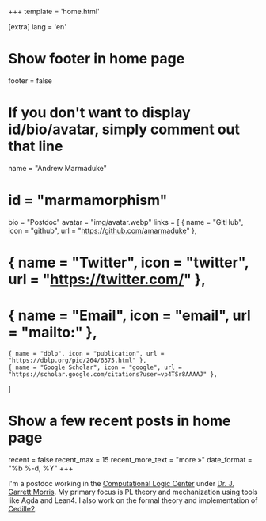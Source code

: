 +++
template = 'home.html'

[extra]
lang = 'en'

# Show footer in home page
footer = false

# If you don't want to display id/bio/avatar, simply comment out that line
name = "Andrew Marmaduke"
# id = "marmamorphism"
bio = "Postdoc"
avatar = "img/avatar.webp"
links = [
    { name = "GitHub", icon = "github", url = "https://github.com/amarmaduke" },
#    { name = "Twitter", icon = "twitter", url = "https://twitter.com/<your-username>" },
#    { name = "Email", icon = "email", url = "mailto:<your-email-address>" },
    { name = "dblp", icon = "publication", url = "https://dblp.org/pid/264/6375.html" },
    { name = "Google Scholar", icon = "google", url = "https://scholar.google.com/citations?user=vp4TSr8AAAAJ" },
]

# Show a few recent posts in home page
recent = false
recent_max = 15
recent_more_text = "more »"
date_format = "%b %-d, %Y"
+++

I'm a postdoc working in the [Computational Logic Center](http://clc.cs.uiowa.edu/site/) under [Dr. J. Garrett Morris](https://homepage.cs.uiowa.edu/~jgmorrs/).
My primary focus is PL theory and mechanization using tools like Agda and Lean4.
I also work on the formal theory and implementation of [Cedille2](https://github.com/cedille/cedille2).
